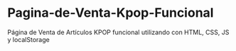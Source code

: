 # Pagina-de-Venta-Kpop-Funcional
Página de Venta de Artículos KPOP funcional utilizando con HTML, CSS, JS y localStorage

